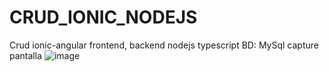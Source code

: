 # CRUD_IONIC_NODEJS
Crud ionic-angular frontend, backend nodejs typescript
BD: MySql
capture pantalla
![image](https://user-images.githubusercontent.com/58155652/216094063-33865e22-3680-43a0-ab7f-1fd5de2d27d1.png)
